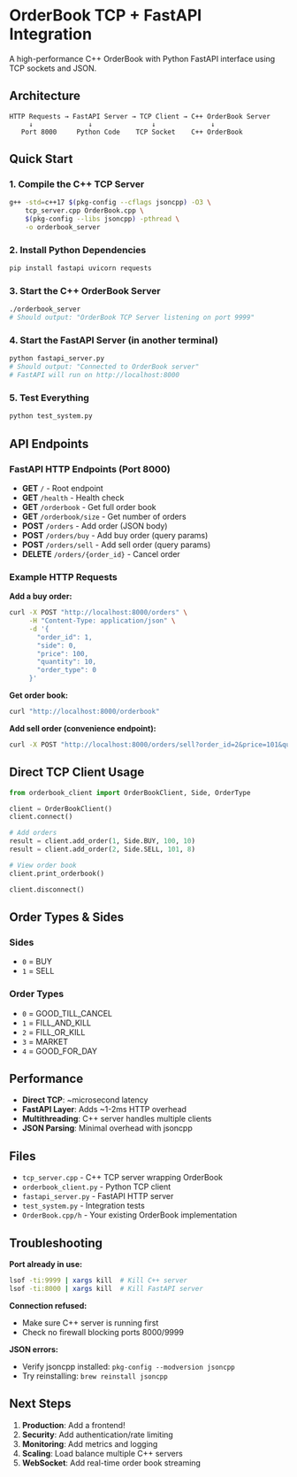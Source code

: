 # OrderBook TCP + FastAPI Integration

A high-performance C++ OrderBook with Python FastAPI interface using TCP sockets and JSON.

## Architecture

```
HTTP Requests → FastAPI Server → TCP Client → C++ OrderBook Server
     ↓              ↓               ↓              ↓
   Port 8000     Python Code    TCP Socket    C++ OrderBook
```

## Quick Start

### 1. Compile the C++ TCP Server
```bash
g++ -std=c++17 $(pkg-config --cflags jsoncpp) -O3 \
    tcp_server.cpp OrderBook.cpp \
    $(pkg-config --libs jsoncpp) -pthread \
    -o orderbook_server
```

### 2. Install Python Dependencies
```bash
pip install fastapi uvicorn requests
```

### 3. Start the C++ OrderBook Server
```bash
./orderbook_server
# Should output: "OrderBook TCP Server listening on port 9999"
```

### 4. Start the FastAPI Server (in another terminal)
```bash
python fastapi_server.py
# Should output: "Connected to OrderBook server"
# FastAPI will run on http://localhost:8000
```

### 5. Test Everything
```bash
python test_system.py
```

## API Endpoints

### FastAPI HTTP Endpoints (Port 8000)

- **GET** `/` - Root endpoint
- **GET** `/health` - Health check
- **GET** `/orderbook` - Get full order book
- **GET** `/orderbook/size` - Get number of orders
- **POST** `/orders` - Add order (JSON body)
- **POST** `/orders/buy` - Add buy order (query params)
- **POST** `/orders/sell` - Add sell order (query params)
- **DELETE** `/orders/{order_id}` - Cancel order

### Example HTTP Requests

**Add a buy order:**
```bash
curl -X POST "http://localhost:8000/orders" \
     -H "Content-Type: application/json" \
     -d '{
       "order_id": 1,
       "side": 0,
       "price": 100,
       "quantity": 10,
       "order_type": 0
     }'
```

**Get order book:**
```bash
curl "http://localhost:8000/orderbook"
```

**Add sell order (convenience endpoint):**
```bash
curl -X POST "http://localhost:8000/orders/sell?order_id=2&price=101&quantity=8"
```

## Direct TCP Client Usage

```python
from orderbook_client import OrderBookClient, Side, OrderType

client = OrderBookClient()
client.connect()

# Add orders
result = client.add_order(1, Side.BUY, 100, 10)
result = client.add_order(2, Side.SELL, 101, 8)

# View order book
client.print_orderbook()

client.disconnect()
```

## Order Types & Sides

### Sides
- `0` = BUY
- `1` = SELL

### Order Types
- `0` = GOOD_TILL_CANCEL
- `1` = FILL_AND_KILL  
- `2` = FILL_OR_KILL
- `3` = MARKET
- `4` = GOOD_FOR_DAY

## Performance

- **Direct TCP**: ~microsecond latency
- **FastAPI Layer**: Adds ~1-2ms HTTP overhead
- **Multithreading**: C++ server handles multiple clients
- **JSON Parsing**: Minimal overhead with jsoncpp

## Files

- `tcp_server.cpp` - C++ TCP server wrapping OrderBook
- `orderbook_client.py` - Python TCP client
- `fastapi_server.py` - FastAPI HTTP server
- `test_system.py` - Integration tests
- `OrderBook.cpp/h` - Your existing OrderBook implementation

## Troubleshooting

**Port already in use:**
```bash
lsof -ti:9999 | xargs kill  # Kill C++ server
lsof -ti:8000 | xargs kill  # Kill FastAPI server
```

**Connection refused:**
- Make sure C++ server is running first
- Check no firewall blocking ports 8000/9999

**JSON errors:**
- Verify jsoncpp installed: `pkg-config --modversion jsoncpp`
- Try reinstalling: `brew reinstall jsoncpp`

## Next Steps

1. **Production**: Add a frontend!
2. **Security**: Add authentication/rate limiting
3. **Monitoring**: Add metrics and logging
4. **Scaling**: Load balance multiple C++ servers
5. **WebSocket**: Add real-time order book streaming 